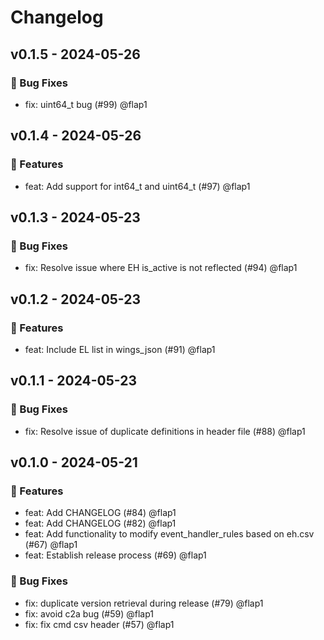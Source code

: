 # Changelog

## v0.1.5 - 2024-05-26

### 🐛 Bug Fixes

* fix: uint64_t bug (#99) @flap1

## v0.1.4 - 2024-05-26

### 💎 Features

* feat: Add support for int64_t and uint64_t (#97) @flap1

## v0.1.3 - 2024-05-23

### 🐛 Bug Fixes

* fix: Resolve issue where EH is_active is not reflected (#94) @flap1

## v0.1.2 - 2024-05-23

### 💎 Features

* feat: Include EL list in wings_json (#91) @flap1

## v0.1.1 - 2024-05-23

### 🐛 Bug Fixes

* fix: Resolve issue of duplicate definitions in header file (#88) @flap1

## v0.1.0 - 2024-05-21

### 💎 Features

* feat: Add CHANGELOG (#84) @flap1
* feat: Add CHANGELOG (#82) @flap1
* feat: Add functionality to modify event_handler_rules based on eh.csv (#67) @flap1
* feat: Establish release process (#69) @flap1

### 🐛 Bug Fixes

* fix: duplicate version retrieval during release (#79) @flap1
* fix: avoid c2a bug (#59) @flap1
* fix: fix cmd csv header (#57) @flap1
